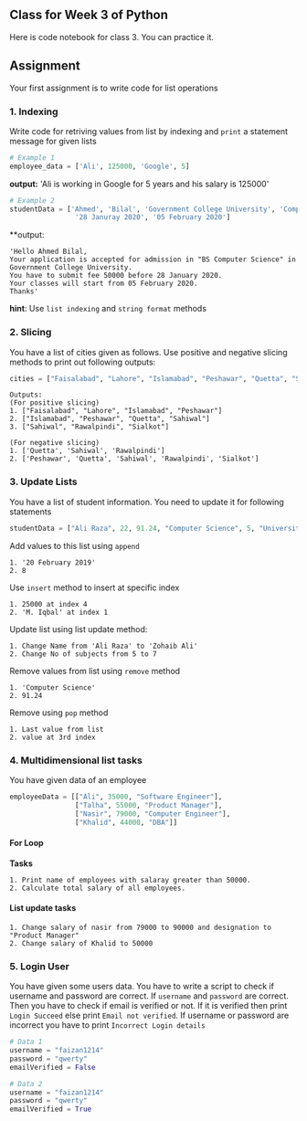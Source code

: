 ## Class for Week 3 of Python
Here is code notebook for class 3. You can practice it.
## Assignment
Your first assignment is to write code for list operations

### 1. Indexing
Write code for retriving values from list by indexing and `print` a statement message for given lists
```python
# Example 1
employee_data = ['Ali', 125000, 'Google', 5]
```
**output:** 'Ali is working in Google for 5 years and his salary is 125000'
```python
# Example 2
studentData = ['Ahmed', 'Bilal', 'Government College University', 'Computer Science', 'BS', 50000,
				'28 Januray 2020', '05 February 2020']
```
**output:
```
'Hello Ahmed Bilal,
Your application is accepted for admission in "BS Computer Science" in Government College University.
You have to submit fee 50000 before 28 January 2020.
Your classes will start from 05 February 2020.
Thanks'
```
**hint**: Use `list indexing` and `string format` methods


### 2. Slicing
You have a list of cities given as follows. Use positive and negative slicing methods to print out following outputs:
```python
cities = ["Faisalabad", "Lahore", "Islamabad", "Peshawar", "Quetta", "Sahiwal", "Rawalpindi", "Sialkot"]
```
```
Outputs:
(For positive slicing)
1. ["Faisalabad", "Lahore", "Islamabad", "Peshawar"]
2. ["Islamabad", "Peshawar", "Quetta", "Sahiwal"]
3. ["Sahiwal", "Rawalpindi", "Sialkot"]

(For negative slicing)
1. ['Quetta', 'Sahiwal', 'Rawalpindi']
2. ['Peshawar', 'Quetta', 'Sahiwal', 'Rawalpindi', 'Sialkot']
```

### 3. Update Lists
You have a list of student information. You need to update it for following statements
```python
studentData = ["Ali Raza", 22, 91.24, "Computer Science", 5, "University of Agriculture"]
```
Add values to this list using `append`
```
1. '20 February 2019'
2. 8
```
Use `insert` method to insert at specific index
```
1. 25000 at index 4
2. 'M. Iqbal' at index 1
```

Update list using list update method:
```
1. Change Name from 'Ali Raza' to 'Zohaib Ali'
2. Change No of subjects from 5 to 7
```
Remove values from list using `remove` method
```
1. 'Computer Science'
2. 91.24
```
Remove using `pop` method
```
1. Last value from list
2. value at 3rd index
```

### 4. Multidimensional list tasks
You have given data of an employee
```python
employeeData = [["Ali", 35000, "Software Engineer"],
				["Talha", 55000, "Product Manager"],
				["Nasir", 79000, "Computer Engineer"],
				["Khalid", 44000, "DBA"]]
```
#### For Loop
**Tasks**
```
1. Print name of employees with salaray greater than 50000.
2. Calculate total salary of all employees.
```
#### List update tasks
```
1. Change salary of nasir from 79000 to 90000 and designation to "Product Manager"
2. Change salary of Khalid to 50000
```
### 5. Login User
You have given some users data. You have to write a script to check if username and password are correct. If `username` and `password` are correct. Then you have to check if email is verified or not. If it is verified then print `Login Succeed` else print `Email not verified`. If username or password are incorrect you have to print `Incorrect Login details`
```python
# Data 1
username = "faizan1214"
password = "qwerty"
emailVerified = False

# Data 2
username = "faizan1214"
password = "qwerty"
emailVerified = True
```
